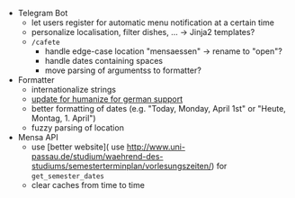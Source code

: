- Telegram Bot
    - let users register for automatic menu notification at a certain time
    - personalize localisation, filter dishes, ... -> Jinja2 templates?
    - `/cafete`
        - handle edge-case location "mensaessen" -> rename to "open"?
        - handle dates containing spaces
        - move parsing of argumentss to formatter?
- Formatter
    - internationalize strings
    - [update for humanize for german support](https://github.com/jmoiron/humanize/tree/master/humanize/locale/de_DE/LC_MESSAGES)
    - better formatting of dates (e.g. "Today, Monday, April 1st" or "Heute, Montag, 1. April")
    - fuzzy parsing of location
- Mensa API
    - use [better website]( use http://www.uni-passau.de/studium/waehrend-des-studiums/semesterterminplan/vorlesungszeiten/)
        for `get_semester_dates`
    - clear caches from time to time
